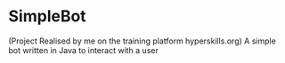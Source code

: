 # SimpleBot 
(Project Realised by me on the training platform hyperskills.org)
A simple bot written in Java to interact with a user
